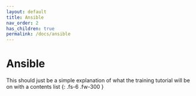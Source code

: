 ```yaml
---
layout: default
title: Ansible
nav_order: 2
has_children: true
permalink: /docs/ansible
---
```


# Ansible

This should just be a simple explanation of what the training tutorial will be on with a contents list
{: .fs-6 .fw-300 }
